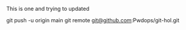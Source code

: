 This is one  and trying to updated

git push -u origin main git remote git@github.com:Pwdops/git-hol.git